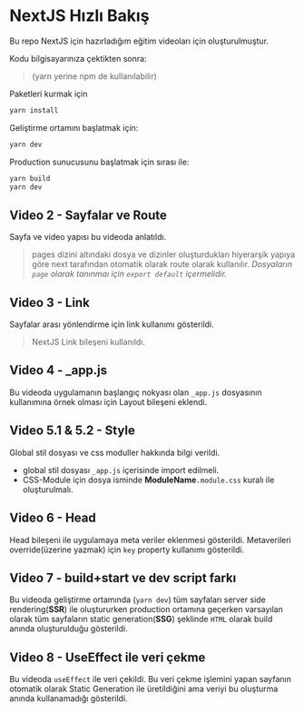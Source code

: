 # NextJS Hızlı Bakış

Bu repo NextJS için hazırladığım eğitim videoları için oluşturulmuştur.

Kodu bilgisayarınıza çektikten sonra:

> (yarn yerine npm de kullanılabilir)

Paketleri kurmak için

```bash
yarn install
```

Geliştirme ortamını başlatmak için:

```bash
yarn dev
```

Production sunucusunu başlatmak için sırası ile:

```bash
yarn build
yarn dev
```

## Video 2 - Sayfalar ve Route

Sayfa ve video yapısı bu videoda anlatıldı.

> pages dizini altındaki dosya ve dizinler oluşturdukları hiyerarşik yapıya göre next tarafından otomatik olarak route olarak kullanılır.
> _Dosyaların `page` olarak tanınmaı için `export default` içermelidir._

## Video 3 - Link

Sayfalar arası yönlendirme için link kullanımı gösterildi.

> NextJS Link bileşeni kullanıldı.

## Video 4 - \_app.js

Bu videoda uygulamanın başlangıç nokyası olan `_app.js` dosyasının kullanımına örnek olması için Layout bileşeni eklendi.

## Video 5.1 & 5.2 - Style

Global stil dosyası ve css moduller hakkında bilgi verildi.

- global stil dosyası `_app.js` içerisinde import edilmeli.
- CSS-Module için dosya isminde **ModuleName**`.module.css` kuralı ile oluşturulmalı.

## Video 6 - Head

Head bileşeni ile uygulamaya meta veriler eklenmesi gösterildi.
Metaverileri override(üzerine yazmak) için `key` property kullanımı gösterildi.

## Video 7 - build+start ve dev script farkı

Bu videoda geliştirme ortamında (`yarn dev`) tüm sayfaları server side rendering(**SSR**) ile oluştururken production ortamına geçerken varsayılan olarak tüm sayfaların static generation(**SSG**) şeklinde `HTML` olarak build anında oluşturulduğu gösterildi.

## Video 8 - UseEffect ile veri çekme

Bu videoda `useEffect` ile veri çekildi. Bu veri çekme işlemini yapan sayfanın otomatik olarak Static Generation ile üretildiğini ama veriyi bu oluşturma anında kullanamadığı gösterildi.
